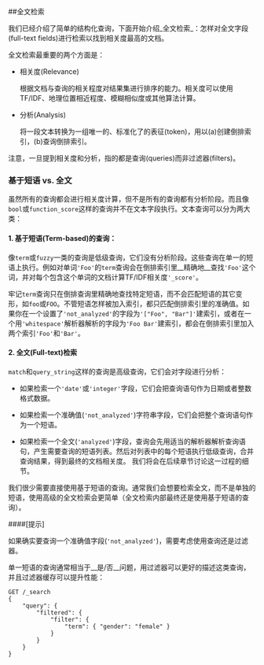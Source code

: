 ##全文检索

我们已经介绍了简单的结构化查询，下面开始介绍_全文检索_：怎样对全文字段(full-text fields)进行检索以找到相关度最高的文档。

全文检索最重要的两个方面是：

* 相关度(Relevance)

    根据文档与查询的相关程度对结果集进行排序的能力。相关度可以使用TF/IDF、地理位置相近程度、模糊相似度或其他算法计算。

* 分析(Analysis)
	
	将一段文本转换为一组唯一的、标准化了的表征(token)，用以(a)创建倒排索引，(b)查询倒排索引。

注意，一旦提到相关度和分析，指的都是查询(queries)而非过滤器(filters)。

### 基于短语 vs. 全文

虽然所有的查询都会进行相关度计算，但不是所有的查询都有分析阶段。而且像``bool``或``function_score``这样的查询并不在文本字段执行。文本查询可以分为两大类：


#### 1. 基于短语(Term-based)的查询：

像``term``或``fuzzy``一类的查询是低级查询，它们没有分析阶段。这些查询在单一的短语上执行。例如对单词``'Foo'``的``term``查询会在倒排索引里__精确地__查找``'Foo'``这个词，并对每个包含这个单词的文档计算TF/IDF相关度``'_score'``。

牢记``term``查询只在倒排查询里精确地查找特定短语，而不会匹配短语的其它变形，如``foo``或``FOO``。不管短语怎样被加入索引，都只匹配倒排索引里的准确值。如果你在一个设置了``'not_analyzed'``的字段为``'["Foo", "Bar"]'``建索引，或者在一个用``'whitespace'``解析器解析的字段为``'Foo Bar'``建索引，都会在倒排索引里加入两个索引``'Foo'``和``'Bar'``。


#### 2. 全文(Full-text)检索

``match``和``query_string``这样的查询是高级查询，它们会对字段进行分析：

*  如果检索一个``'date'``或``'integer'``字段，它们会把查询语句作为日期或者整数格式数据。

*  如果检索一个准确值(``'not_analyzed'``)字符串字段，它们会把整个查询语句作为一个短语。

* 如果检索一个全文(``'analyzed'``)字段，查询会先用适当的解析器解析查询语句，产生需要查询的短语列表。然后对列表中的每个短语执行低级查询，合并查询结果，得到最终的文档相关度。
我们将会在后续章节讨论这一过程的细节。

我们很少需要直接使用基于短语的查询。通常我们会想要检索全文，而不是单独的短语，使用高级的全文检索会更简单（全文检索内部最终还是使用基于短语的查询）。


####[提示]

如果确实要查询一个准确值字段(``'not_analyzed'``)，需要考虑使用查询还是过滤器。

单一短语的查询通常相当于__是/否__问题，用过滤器可以更好的描述这类查询，并且过滤器缓存可以提升性能：

	GET /_search
	{
	    "query": {
	        "filtered": {
	            "filter": {
	                "term": { "gender": "female" }
	            }
	        }
	    }
	}
